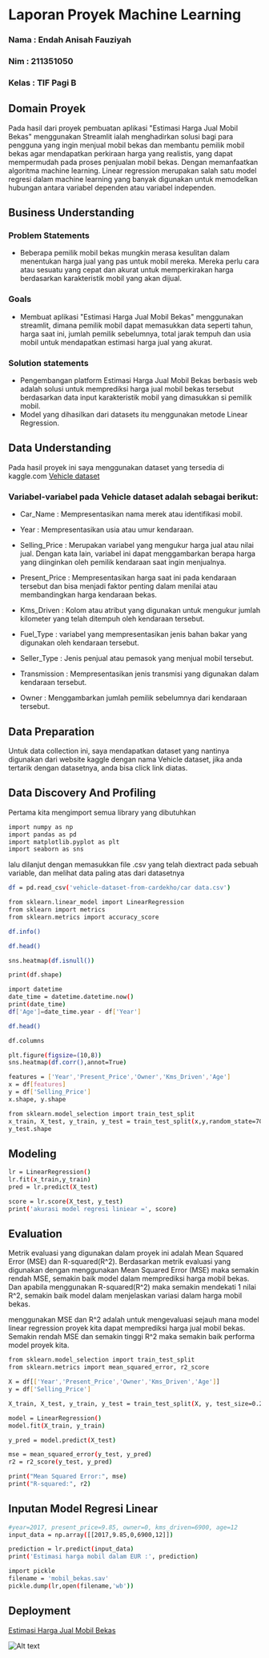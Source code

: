 # Laporan Proyek Machine Learning
### Nama : Endah Anisah Fauziyah
### Nim : 211351050
### Kelas : TIF Pagi B

## Domain Proyek
Pada hasil dari proyek pembuatan aplikasi "Estimasi Harga Jual Mobil Bekas" menggunakan Streamlit ialah menghadirkan solusi bagi para pengguna yang ingin menjual mobil bekas dan membantu pemilik mobil bekas agar mendapatkan perkiraan harga yang realistis, yang dapat mempermudah pada proses penjualan mobil bekas. Dengan memanfaatkan algoritma machine learning. Linear regression merupakan salah satu model regresi dalam machine learning yang banyak digunakan untuk memodelkan hubungan antara variabel dependen atau variabel independen.

## Business Understanding

### Problem Statements

- Beberapa pemilik mobil bekas mungkin merasa kesulitan dalam menentukan harga jual yang pas untuk mobil mereka. Mereka perlu cara atau sesuatu yang cepat dan akurat untuk memperkirakan harga berdasarkan karakteristik mobil yang akan dijual.

### Goals

- Membuat aplikasi "Estimasi Harga Jual Mobil Bekas" menggunakan streamlit, dimana pemilik mobil dapat memasukkan data seperti tahun, harga saat ini, jumlah pemilik sebelumnya, total jarak tempuh dan usia mobil untuk mendapatkan estimasi harga jual yang akurat.

### Solution statements
- Pengembangan platform Estimasi Harga Jual Mobil Bekas berbasis web adalah solusi untuk memprediksi harga jual mobil bekas tersebut berdasarkan data input karakteristik mobil yang dimasukkan si pemilik mobil.
- Model yang dihasilkan dari datasets itu menggunakan metode Linear Regression.

## Data Understanding
Pada hasil proyek ini saya menggunakan dataset yang tersedia di kaggle.com
 [Vehicle dataset](https://www.kaggle.com/datasets/nehalbirla/vehicle-dataset-from-cardekho/data?select=car+data.csv)  

### Variabel-variabel pada Vehicle dataset adalah sebagai berikut:
- Car_Name : Mempresentasikan nama merek atau identifikasi mobil.

- Year : Mempresentasikan usia atau umur kendaraan.

- Selling_Price : Merupakan variabel yang mengukur harga jual atau nilai jual. Dengan kata lain, variabel ini dapat menggambarkan berapa harga yang diinginkan oleh pemilik kendaraan saat ingin menjualnya.

- Present_Price : Mempresentasikan harga saat ini pada kendaraan tersebut dan bisa menjadi faktor penting dalam menilai atau membandingkan harga kendaraan bekas.

- Kms_Driven : Kolom atau atribut yang digunakan untuk mengukur jumlah kilometer yang telah ditempuh oleh kendaraan tersebut.

- Fuel_Type : variabel yang mempresentasikan jenis bahan bakar yang digunakan oleh kendaraan tersebut.

- Seller_Type : Jenis penjual atau pemasok yang menjual mobil tersebut.

- Transmission : Mempresentasikan jenis transmisi yang digunakan dalam kendaraan tersebut.

- Owner : Menggambarkan jumlah pemilik sebelumnya dari kendaraan tersebut.

## Data Preparation
Untuk data collection ini, saya mendapatkan dataset yang nantinya digunakan dari website kaggle dengan nama Vehicle dataset, jika anda tertarik dengan datasetnya, anda bisa click link diatas.

## Data Discovery And Profiling

Pertama kita mengimport semua library yang dibutuhkan

```bash
import numpy as np
import pandas as pd
import matplotlib.pyplot as plt
import seaborn as sns
```

lalu dilanjut dengan memasukkan file .csv yang telah diextract pada sebuah variable, dan melihat data paling atas dari datasetnya

```bash
df = pd.read_csv('vehicle-dataset-from-cardekho/car data.csv')
```

```bash
from sklearn.linear_model import LinearRegression
from sklearn import metrics
from sklearn.metrics import accuracy_score
```

```bash
df.info()
```

```bash
df.head()
```

```bash
sns.heatmap(df.isnull())
```

```bash
print(df.shape)
```

```bash 
import datetime
date_time = datetime.datetime.now()
print(date_time)
df['Age']=date_time.year - df['Year']
```

```bash
df.head()
```

```bash
df.columns
```

```bash
plt.figure(figsize=(10,8))
sns.heatmap(df.corr(),annot=True)
```

```bash
features = ['Year','Present_Price','Owner','Kms_Driven','Age']
x = df[features]
y = df['Selling_Price']
x.shape, y.shape
```

```bash
from sklearn.model_selection import train_test_split
x_train, X_test, y_train, y_test = train_test_split(x,y,random_state=70)
y_test.shape
```

## Modeling

```bash
lr = LinearRegression()
lr.fit(x_train,y_train)
pred = lr.predict(X_test)
```

```bash
score = lr.score(X_test, y_test)
print('akurasi model regresi liniear =', score)
```

## Evaluation
Metrik evaluasi yang digunakan dalam proyek ini adalah Mean Squared Error (MSE) dan R-squared(R^2). Berdasarkan metrik evaluasi yang digunakan dengan menggunakan Mean Squared Error (MSE) maka semakin rendah MSE, semakin baik model dalam memprediksi harga mobil bekas. Dan apabila menggunakan R-squared(R^2) maka semakin mendekati 1 nilai R^2, semakin baik model dalam menjelaskan variasi dalam harga mobil bekas.

menggunakan MSE dan R^2 adalah untuk mengevaluasi sejauh mana model linear regression proyek kita dapat memprediksi harga jual mobil bekas. Semakin rendah MSE dan semakin tinggi R^2 maka semakin baik performa model proyek kita.

```bash
from sklearn.model_selection import train_test_split
from sklearn.metrics import mean_squared_error, r2_score
```

```bash
X = df[['Year','Present_Price','Owner','Kms_Driven','Age']]
y = df['Selling_Price']
```

```bash
X_train, X_test, y_train, y_test = train_test_split(X, y, test_size=0.2, random_state=42)
```

```bash
model = LinearRegression()
model.fit(X_train, y_train)
```

```bash
y_pred = model.predict(X_test)
```

```bash
mse = mean_squared_error(y_test, y_pred)
r2 = r2_score(y_test, y_pred)

print("Mean Squared Error:", mse)
print("R-squared:", r2)
```

## Inputan Model Regresi Linear

```bash
#year=2017, present_price=9.85, owner=0, kms_driven=6900, age=12
input_data = np.array([[2017,9.85,0,6900,12]])

prediction = lr.predict(input_data)
print('Estimasi harga mobil dalam EUR :', prediction)
```

```bash
import pickle
filename = 'mobil_bekas.sav'
pickle.dump(lr,open(filename,'wb'))
```

## Deployment

[Estimasi Harga Jual Mobil Bekas](https://app-estimasi-mobil-bekas-5pjjkz3v9p6aqhan2omwwz.streamlit.app/)

![Alt text](image.png)


